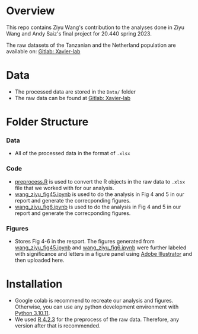 # Overview
This repo contains Ziyu Wang's contribution to the analyses done in Ziyu Wang and Andy Saiz's final project for 20.440 spring 2023.

The raw datasets of the Tanzanian and the Netherland population are available on: [Gitlab: Xavier-lab](https://gitlab.com/xavier-lab-computation/public/fg300tanzania)

# Data
* The processed data are stored in the `Data/` folder
* The raw data can be found at [Gitlab: Xavier-lab](https://gitlab.com/xavier-lab-computation/public/fg300tanzania/-/tree/master/data)

# Folder Structure

### Data
* All of the processed data in the format of `.xlsx`

### Code
* [preprocess.R](https://github.com/ziyuw2/20.440_project/blob/bd612ff60badae21bcb1ef9d8a142e0ab96235b4/Code/preprocess.R) is used to convert the R objects in the raw data to `.xlsx` file that we worked with for our analysis.
* [wang_ziyu_fig45.ipynb](https://github.com/ziyuw2/20.440_project/blob/750bc3d9002a545c664b4bfa876dbf5881c82f70/Code/wang_ziyu_fig45.ipynb) is used to do the analysis in Fig 4 and 5 in our report and generate the correcponding figures.
* [wang_ziyu_fig6.ipynb](https://github.com/ziyuw2/20.440_project/blob/750bc3d9002a545c664b4bfa876dbf5881c82f70/Code/wang_ziyu_fig6.ipynb) is used to do the analysis in Fig 4 and 5 in our report and generate the correcponding figures.

### Figures
* Stores Fig 4-6 in the resport. The figures generated from [wang_ziyu_fig45.ipynb](https://github.com/ziyuw2/20.440_project/blob/750bc3d9002a545c664b4bfa876dbf5881c82f70/Code/wang_ziyu_fig45.ipynb) and [wang_ziyu_fig6.ipynb](https://github.com/ziyuw2/20.440_project/blob/750bc3d9002a545c664b4bfa876dbf5881c82f70/Code/wang_ziyu_fig6.ipynb) were further labeled with significance and letters in a figure panel using [Adobe Illustrator](https://www.adobe.com/products/illustrator.html) and then uploaded here.


# Installation
* Google colab is recommend to recreate our analysis and figures. Otherwise, you can use any python development environment with [Python 3.10.11](https://www.python.org/downloads/release/python-31011/).
* We used [R 4.2.3](https://cran.r-project.org/bin/windows/base/old/4.2.3/) for the preprocess of the raw data. Therefore, any version after that is recommended. 
